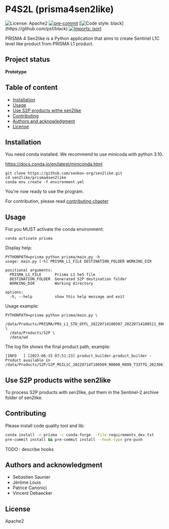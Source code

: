 # P4S2L (prisma4sen2like) <!-- omit in toc -->

![License: Apache2](https://img.shields.io/badge/license-Apache%202-blue.svg?&logo=apache)
[![pre-commit](https://img.shields.io/badge/pre--commit-enabled-brightgreen?&logo=pre-commit)](https://github.com/pre-commit/pre-commit)
[![Code style: black](https://img.shields.io/badge/code%20style-black-black.svg?)](https://github.com/psf/black)
[![Imports: isort](https://img.shields.io/badge/%20imports-isort-%231674b1?&labelColor=ef8336)](https://pycqa.github.io/isort/)

PRISMA 4 Sen2like is a Python application that aims to create Sentinel L1C level like product from PRISMA L1 product.

## Project status <!-- omit in toc -->

**Prototype**

## Table of content <!-- omit in toc -->

- [Installation](#installation)
- [Usage](#usage)
- [Use S2P products withe sen2like](#use-s2p-products-withe-sen2like)
- [Contributing](#contributing)
- [Authors and acknowledgment](#authors-and-acknowledgment)
- [License](#license)

## Installation

You need conda installed. We recommend to use minicoda with python 3.10.

https://docs.conda.io/en/latest/miniconda.html

```console
git clone https://github.com/senbox-org/sen2like.git
cd sen2like/prisma4sen2like
conda env create -f environment.yml
```

You're now ready to use the program.

For contribution, please read [contributing chapter](#contributing)

## Usage

Fist you MUST activate the conda environment: 

```console
conda activate prisma
```

Display help:

```console
PYTHONPATH=prisma python prisma/main.py -h
usage: main.py [-h] PRISMA_L1_FILE DESTINATION_FOLDER WORKING_DIR

positional arguments:
  PRISMA_L1_FILE      Prisma L1 he5 file
  DESTINATION_FOLDER  Generated S2P destination folder
  WORKING_DIR         Working directory

options:
  -h, --help          show this help message and exit
```

Usage example:

```console
PYTHONPATH=prisma python prisma/main.py \
  /data/Products/PRISMA/PRS_L1_STD_OFFL_20220714100507_20220714100511_0001.he5 \
  /data/Products/S2P \
  /data/wd
```

The log file shows the final product path, example: 

```
[INFO   ] [2023-06-15 07:51:23] product_builder.product_builder - Product available in /data/Products/S2P/S2P_MSIL1C_20220714T100509_N0000_R099_T33TTG_20230615T075030.SAFE
```

## Use S2P products withe sen2like

To process S2P products with sen2like, put them in the Sentinel-2 archive folder of sen2like.

## Contributing

Please install code quality tool and lib:

```bash
conda install -n prisma -c conda-forge --file requirements_dev.txt
pre-commit install && pre-commit install --hook-type pre-push
```

TODO : describe hooks

## Authors and acknowledgment

- Sebastien Saunier
- Jérôme Louis
- Patrice Canonici
- Vincent Debaecker

## License

Apache2

